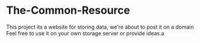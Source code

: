 # The-Common-Resource
This project its a website for storing data, we're about to post it on a domain
Feel free to use it on your own storage server or provide ideas.a
